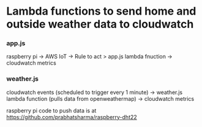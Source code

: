 #  Lambda functions to send home and outside weather data to cloudwatch


### app.js

raspberry pi -> AWS IoT -> Rule to act > app.js lambda fnuction -> cloudwatch metrics


### weather.js

cloudwatch events (scheduled to trigger every 1 minute) -> weather.js lambda function (pulls data from openweathermap) -> cloudwatch metrics


raspberry pi code to push data is at https://github.com/prabhatsharma/raspberry-dht22

